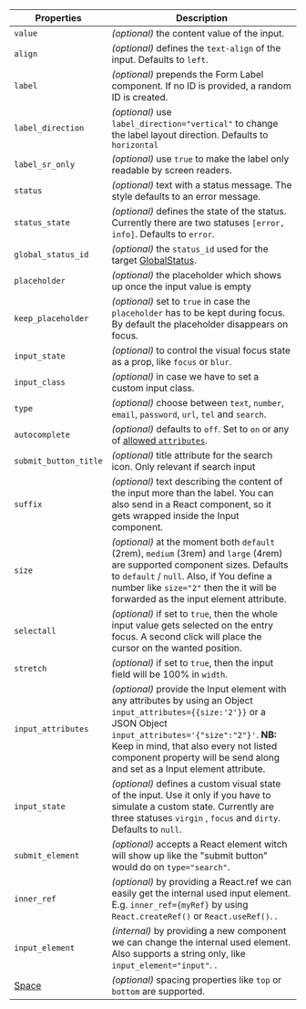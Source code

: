 | Properties                                      | Description                                                                                                                                                                                                                                                                                    |
| ----------------------------------------------- | ---------------------------------------------------------------------------------------------------------------------------------------------------------------------------------------------------------------------------------------------------------------------------------------------- |
| `value`                                         | _(optional)_ the content value of the input.                                                                                                                                                                                                                                                   |
| `align`                                         | _(optional)_ defines the `text-align` of the input. Defaults to `left`.                                                                                                                                                                                                                        |
| `label`                                         | _(optional)_ prepends the Form Label component. If no ID is provided, a random ID is created.                                                                                                                                                                                                  |
| `label_direction`                               | _(optional)_ use `label_direction="vertical"` to change the label layout direction. Defaults to `horizontal`                                                                                                                                                                                   |
| `label_sr_only`                                 | _(optional)_ use `true` to make the label only readable by screen readers.                                                                                                                                                                                                                     |
| `status`                                        | _(optional)_ text with a status message. The style defaults to an error message.                                                                                                                                                                                                               |
| `status_state`                                  | _(optional)_ defines the state of the status. Currently there are two statuses `[error, info]`. Defaults to `error`.                                                                                                                                                                           |
| `global_status_id`                              | _(optional)_ the `status_id` used for the target [GlobalStatus](/uilib/components/global-status).                                                                                                                                                                                              |
| `placeholder`                                   | _(optional)_ the placeholder which shows up once the input value is empty                                                                                                                                                                                                                      |
| `keep_placeholder`                              | _(optional)_ set to `true` in case the `placeholder` has to be kept during focus. By default the placeholder disappears on focus.                                                                                                                                                              |
| `input_state`                                   | _(optional)_ to control the visual focus state as a prop, like `focus` or `blur`.                                                                                                                                                                                                              |
| `input_class`                                   | _(optional)_ in case we have to set a custom input class.                                                                                                                                                                                                                                      |
| `type`                                          | _(optional)_ choose between `text`, `number`, `email`, `password`, `url`, `tel` and `search`.                                                                                                                                                                                                  |
| `autocomplete`                                  | _(optional)_ defaults to `off`. Set to `on` or any of [allowed `attributes`](https://developer.mozilla.org/en-US/docs/Web/HTML/Element/input#attr-autocomplete).                                                                                                                               |
| `submit_button_title`                           | _(optional)_ title attribute for the search icon. Only relevant if search input                                                                                                                                                                                                                |
| `suffix`                                        | _(optional)_ text describing the content of the input more than the label. You can also send in a React component, so it gets wrapped inside the Input component.                                                                                                                              |
| `size`                                          | _(optional)_ at the moment both `default` (2rem), `medium` (3rem) and `large` (4rem) are supported component sizes. Defaults to `default` / `null`. Also, if You define a number like `size="2"` then the it will be forwarded as the input element attribute.                                 |
| `selectall`                                     | _(optional)_ if set to `true`, then the whole input value gets selected on the entry focus. A second click will place the cursor on the wanted position.                                                                                                                                       |
| `stretch`                                       | _(optional)_ if set to `true`, then the input field will be 100% in `width`.                                                                                                                                                                                                                   |
| `input_attributes`                              | _(optional)_ provide the Input element with any attributes by using an Object `input_attributes={{size:'2'}}` or a JSON Object `input_attributes='{"size":"2"}'`. **NB:** Keep in mind, that also every not listed component property will be send along and set as a Input element attribute. |
| `input_state`                                   | _(optional)_ defines a custom visual state of the input. Use it only if you have to simulate a custom state. Currently are three statuses `virgin` , `focus` and `dirty`. Defaults to `null`.                                                                                                  |
| `submit_element`                                | _(optional)_ accepts a React element witch will show up like the "submit button" would do on `type="search"`.                                                                                                                                                                                  |
| `inner_ref`                                     | _(optional)_ by providing a React.ref we can easily get the internal used input element. E.g. `inner_ref={myRef}` by using `React.createRef()` or `React.useRef()`. .                                                                                                                          |
| `input_element`                                 | _(internal)_ by providing a new component we can change the internal used element. Also supports a string only, like `input_element="input"`. .                                                                                                                                                |
| [Space](/uilib/components/space#tab-properties) | _(optional)_ spacing properties like `top` or `bottom` are supported.                                                                                                                                                                                                                          |
